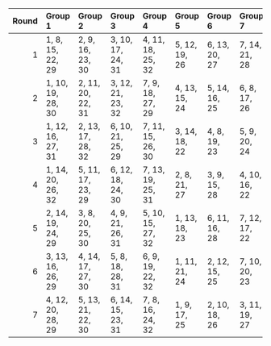 |   Round | Group 1           | Group 2           | Group 3           | Group 4           | Group 5       | Group 6       | Group 7       |
|--------:|:------------------|:------------------|:------------------|:------------------|:--------------|:--------------|:--------------|
|       1 | 1, 8, 15, 22, 29  | 2, 9, 16, 23, 30  | 3, 10, 17, 24, 31 | 4, 11, 18, 25, 32 | 5, 12, 19, 26 | 6, 13, 20, 27 | 7, 14, 21, 28 |
|       2 | 1, 10, 19, 28, 30 | 2, 11, 20, 22, 31 | 3, 12, 21, 23, 32 | 7, 9, 18, 27, 29  | 4, 13, 15, 24 | 5, 14, 16, 25 | 6, 8, 17, 26  |
|       3 | 1, 12, 16, 27, 31 | 2, 13, 17, 28, 32 | 6, 10, 21, 25, 29 | 7, 11, 15, 26, 30 | 3, 14, 18, 22 | 4, 8, 19, 23  | 5, 9, 20, 24  |
|       4 | 1, 14, 20, 26, 32 | 5, 11, 17, 23, 29 | 6, 12, 18, 24, 30 | 7, 13, 19, 25, 31 | 2, 8, 21, 27  | 3, 9, 15, 28  | 4, 10, 16, 22 |
|       5 | 2, 14, 19, 24, 29 | 3, 8, 20, 25, 30  | 4, 9, 21, 26, 31  | 5, 10, 15, 27, 32 | 1, 13, 18, 23 | 6, 11, 16, 28 | 7, 12, 17, 22 |
|       6 | 3, 13, 16, 26, 29 | 4, 14, 17, 27, 30 | 5, 8, 18, 28, 31  | 6, 9, 19, 22, 32  | 1, 11, 21, 24 | 2, 12, 15, 25 | 7, 10, 20, 23 |
|       7 | 4, 12, 20, 28, 29 | 5, 13, 21, 22, 30 | 6, 14, 15, 23, 31 | 7, 8, 16, 24, 32  | 1, 9, 17, 25  | 2, 10, 18, 26 | 3, 11, 19, 27 |